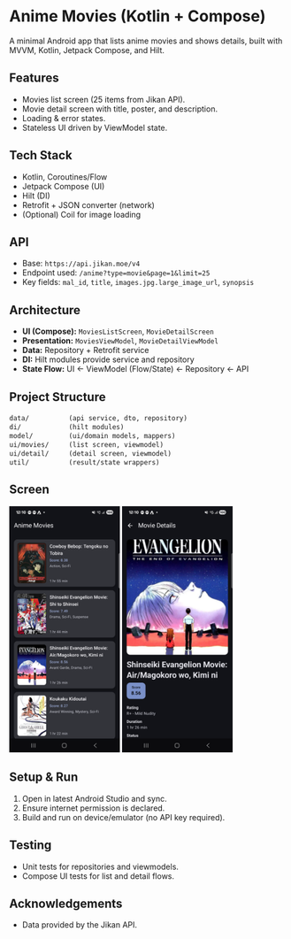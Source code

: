 # Anime Movies (Kotlin + Compose)

A minimal Android app that lists anime movies and shows details, built with MVVM, Kotlin, Jetpack Compose, and Hilt.

## Features

* Movies list screen (25 items from Jikan API).
* Movie detail screen with title, poster, and description.
* Loading & error states.
* Stateless UI driven by ViewModel state.

## Tech Stack

* Kotlin, Coroutines/Flow
* Jetpack Compose (UI)
* Hilt (DI)
* Retrofit + JSON converter (network)
* (Optional) Coil for image loading

## API

* Base: `https://api.jikan.moe/v4`
* Endpoint used: `/anime?type=movie&page=1&limit=25`
* Key fields: `mal_id`, `title`, `images.jpg.large_image_url`, `synopsis`

## Architecture

* **UI (Compose):** `MoviesListScreen`, `MovieDetailScreen`
* **Presentation:** `MoviesViewModel`, `MovieDetailViewModel`
* **Data:** Repository + Retrofit service
* **DI:** Hilt modules provide service and repository
* **State Flow:** UI ← ViewModel (Flow/State) ← Repository ← API

## Project Structure

```
data/          (api service, dto, repository)
di/            (hilt modules)
model/         (ui/domain models, mappers)
ui/movies/     (list screen, viewmodel)
ui/detail/     (detail screen, viewmodel)
util/          (result/state wrappers)
```
## Screen

<img src="https://github.com/ysyogendra22/Movies/blob/main/Screenshot_20251029_121019.png" width="200">
<img src="https://github.com/ysyogendra22/Movies/blob/main/Screenshot_20251029_121041.png" width="200">



## Setup & Run

1. Open in latest Android Studio and sync.
2. Ensure internet permission is declared.
3. Build and run on device/emulator (no API key required).

## Testing

* Unit tests for repositories and viewmodels.
* Compose UI tests for list and detail flows.

## Acknowledgements

* Data provided by the Jikan API.
